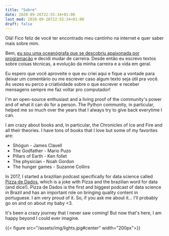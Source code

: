 ```yaml
---
title: "Sobre"
date: 2020-09-26T22:55:34+01:00
last_mod: 2020-09-26T22:55:34+01:00
draft: false
---
```


Olá! Fico feliz de você ter encontrado meu cantinho na internet e quer saber mais sobre mim.

Bem, [eu sou uma oceanógrafa que se descobriu apaixonada por programação](http://leportella.com/from-oceanographer-to-programmer.html) e decidi mudar de carreira. Desde então eu escrevo textos sobre coisas técnicas, a evolução da minha carreira e a vida em geral. 

Eu espero que você aproveite o que eu criei aqui e fique a vontade para deixar um comentário ou me escrever caso algum texto seja útil pra você. Às vezes eu perco a criatividade sobre o que escrever e receber mensagens sempre me faz voltar pro computador!

I'm an open-source enthusiast and a living proof of the community's power and of what it can do for a person. 
The Python community, in particular, helped me so much over the years that I always try to give back everytime I can. 

I am crazy about books and, in particular, the Chronicles of Ice and Fire and all their theories. I have tons of books that I love but some of my favorites are:

* Shógun - James Clavell
* The Godfather - Mario Puzo
* Pillars of Earth - Ken follet
* The physician - Noah Gordon
* The hunger games - Suzanne Collins 


In 2017, I started a brazilian podcast specifically for data science called [Pizza de Dados](http://pizzadedados.com), 
which is a joke with Pizza and the brazilian word for data (and dice!). Pizza de Dados
is the first and biggest podcast of data science in Brazil and has an important role on bringing quality content in portuguese. 
I am very proud of it. So, if you ask me about it... I'll probably go on and on about my baby <3.

It's been a crazy journey that I never saw coming! But now that's here, I am happy beyond I could ever imagine. 

{{< figure src="/assets/img/lights.jpg#center" width="200px">}}
